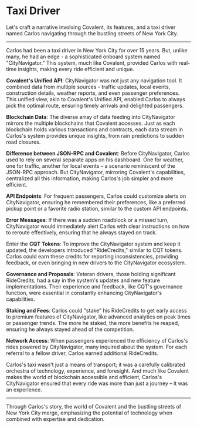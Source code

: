 # Taxi Driver

Let's craft a narrative involving Covalent, its features, and a taxi driver named Carlos navigating through the bustling streets of New York City.

---

Carlos had been a taxi driver in New York City for over 15 years. But, unlike many, he had an edge - a sophisticated onboard system named "CityNavigator." This system, much like Covalent, provided Carlos with real-time insights, making every ride efficient and unique.

**Covalent's Unified API**: 
CityNavigator was not just any navigation tool. It combined data from multiple sources - traffic updates, local events, construction details, weather reports, and even passenger preferences. This unified view, akin to Covalent's Unified API, enabled Carlos to always pick the optimal route, ensuring timely arrivals and delighted passengers.

**Blockchain Data**: 
The diverse array of data feeding into CityNavigator mirrors the multiple blockchains that Covalent accesses. Just as each blockchain holds various transactions and contracts, each data stream in Carlos's system provides unique insights, from rain predictions to sudden road closures.

**Difference between JSON-RPC and Covalent**: 
Before CityNavigator, Carlos used to rely on several separate apps on his dashboard. One for weather, one for traffic, another for local events – a scenario reminiscent of the JSON-RPC approach. But CityNavigator, mirroring Covalent's capabilities, centralized all this information, making Carlos's job simpler and more efficient.

**API Endpoints**: 
For frequent passengers, Carlos could customize alerts on CityNavigator, ensuring he remembered their preferences, like a preferred pickup point or a favorite radio station, similar to the custom API endpoints.

**Error Messages**: 
If there was a sudden roadblock or a missed turn, CityNavigator would immediately alert Carlos with clear instructions on how to reroute effectively, ensuring that he always stayed on track.

Enter the **CQT Tokens**: 
To improve the CityNavigator system and keep it updated, the developers introduced "RideCredits," similar to CQT tokens. Carlos could earn these credits for reporting inconsistencies, providing feedback, or even bringing in new drivers to the CityNavigator ecosystem.

**Governance and Proposals**: 
Veteran drivers, those holding significant RideCredits, had a say in the system's updates and new feature implementations. Their experience and feedback, like CQT's governance function, were essential in constantly enhancing CityNavigator's capabilities.

**Staking and Fees**: 
Carlos could "stake" his RideCredits to get early access to premium features of CityNavigator, like advanced analytics on peak times or passenger trends. The more he staked, the more benefits he reaped, ensuring he always stayed ahead of the competition.

**Network Access**: 
When passengers experienced the efficiency of Carlos's rides powered by CityNavigator, many inquired about the system. For each referral to a fellow driver, Carlos earned additional RideCredits.

Carlos's taxi wasn't just a means of transport; it was a carefully calibrated orchestra of technology, experience, and foresight. And much like Covalent makes the world of blockchain accessible and efficient, Carlos's CityNavigator ensured that every ride was more than just a journey – it was an experience.

---

Through Carlos's story, the world of Covalent and the bustling streets of New York City merge, emphasizing the potential of technology when combined with expertise and dedication.

